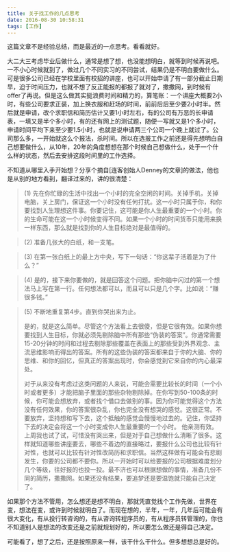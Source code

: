 ```yaml
---
title: 关于找工作的几点思考
date: 2016-08-30 10:58:31
tags: [工作]
---
```

这篇文章不是经验总结，而是最近的一点思考。看看就好。

大二大三考虑毕业后做什么，通常是想了想，也没能想明白，就等到时候再说吧。一不小心时候就到了，做过几个不同实习的不同尝试，结果仍是不明白要做什么。可是很多公司已经在学校里面有校招的讲座，也可以开始申请了有一部分截止日期早，迫于时间压力，也就不想了反正能报的都报了就对了，撒撒网，到时候有offer了再说。但是这么做其实挺浪费时间和精力的，算笔账：一个讲座大概要2小时，有些公司要求正装，加上换衣服和赶场的时间，前前后后至少要2小时半。然后就是申请，改个求职信和简历估计又要1小时左右，有的公司有万恶的长申请表，一填又是半个多小时，有的还有网上的测试题，随便一写就又是1个多小时，申请时间平均下来至少要1.5小时，也就是说申请两三个公司一个晚上就过了。公司那么多，一开始就这么个报法，杀时间。所以在选报工作之前还是得先想明白自己想要做什么，从10年，20年的角度想想在那个时候自己想做什么，处于一个什么样的状态，然后去安排这段时间里的工作选择。

不知道从哪里入手开始想？分享个摘自[连客创始人Denney的文章]的做法，他也是从别的地方看到，翻译过来的，讲的很清楚：
>(1) 先在你忙碌的生活中找出一个小时的完全空闲的时间。关掉手机，关掉电脑，关上房门，保证这一个小时没有任何打扰。这一小时只属于你，和你要找到人生理想这件事。你要记住，这可能是你人生最重要的一个小时。你的生命可能在这一个小时候变得不同。如果一个小时的时间货币只能用来换一样东西，那么就是找到你的人生目标绝对是最值得的。 

>(2) 准备几张大的白纸，和一支笔。 

>(3) 在第一张白纸上的最上方中央，写下一句话：“你这辈子活着是为了什么？” 

>(4) 是的，接下来你要做的，就是回答这个问题。把你脑中闪过的第一个想法马上写在第一行。任何想法都可以，而且可以只是几个字。比如说：“赚很多钱。”  

>(5) 不断地重复第4步。直到你哭出来为止。 
>
>是的，就是这么简单。尽管这个方法看上去很傻，但是它很有效。如果你想要找到人生目标，你就必须先剔除脑中所有那些“伪装的答案”。你通常需要15-20分钟的时间和过程去剔除那些覆盖在表面上的那些受到外界观念、主流思维影响而得出的答案。所有的这些伪装的答案都来自于你的大脑、你的思维、和你的回忆，但真正的答案出现时，你会感觉到它来自你的内心最深处。 
>
>对于从来没有考虑过这类问题的人来说，可能会需要比较长的时间（一个小时或者更多）才能把脑子里面的那些杂物剔除掉。在你写到50-100条的时候，你可能会想放弃，或者找个借口去做别的事。因为你可能觉得这个方法没有任何效果，你的答案很杂乱，你也完全没有想哭的感觉。这很正常。不要放弃，坚持想和写下去，这个抵触的感觉会慢慢地过去的。记住，你坚持下去的决定会将这一个小时变成你人生最重要的一个小时。 
他亲测有效。上周我也试了试，可惜没有哭出来，但是对于自己想做什么清晰了很多。这样就知道哪些讲座要去，哪些不着边的直接略过，要报什么公司也比较有针对性，也就可以比较有针对性改简历和求职信。当然这样做有可能会有悲剧发生，你要的公司都不要你。所以一开始时可以给要报的公司根据难度划分几个等级，往好报的也投一投。最不济也可以根据想做的事情，准备几份不同的简历，撒撒网。如果还没有结果，要追梦还是要温饱就只能自己决定了。

如果那个方法不管用，怎么想还是想不明白，那就凭直觉找个工作先做，世界在变，想法在变，或许到时候就明白了。而现在想的，半年，一年，几年后可能会有很大变化，有从投行转咨询的，有从咨询转程序员的，有从程序员转管理的，你也不知道别人是想法的改变还是之前就规划好的，所以要怎么做还是得自己决定。

可能看了，想了之后，还是按照原来一样，该干什么干什么。但多想想总是好的。
